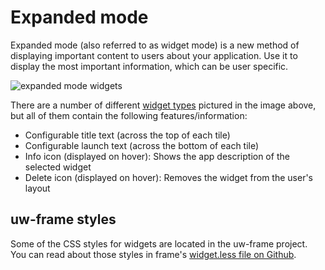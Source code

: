 # Expanded mode

Expanded mode (also referred to as widget mode) is a new method of displaying important content to users about your application. Use it to display
the most important information, which can be user specific.

![expanded mode widgets](./img/expanded-mode.png)

There are a number of different [widget types](widgets.md) pictured in the image above, but all of them contain the following features/information:

* Configurable title text (across the top of each tile)
* Configurable launch text (across the bottom of each tile)
* Info icon (displayed on hover): Shows the app description of the selected widget
* Delete icon (displayed on hover): Removes the widget from the user's layout

## uw-frame styles

Some of the CSS styles for widgets are located in the uw-frame project. You can read about those styles in frame's [widget.less file on Github](https://github.com/UW-Madison-DoIT/uw-frame/blob/master/uw-frame-components/css/buckyless/widget.less).
